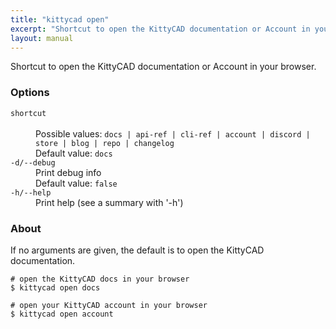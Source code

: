 ```yaml
---
title: "kittycad open"
excerpt: "Shortcut to open the KittyCAD documentation or Account in your browser."
layout: manual
---
```


Shortcut to open the KittyCAD documentation or Account in your browser.

### Options

<dl class="flags">
   <dt><code>shortcut</code></dt>
   <dd><br/>Possible values: <code>docs | api-ref | cli-ref | account | discord | store | blog | repo | changelog</code><br/>Default value: <code>docs</code></dd>

   <dt><code>-d/--debug</code></dt>
   <dd>Print debug info<br/>Default value: <code>false</code></dd>

   <dt><code>-h/--help</code></dt>
   <dd>Print help (see a summary with '-h')</dd>
</dl>


### About

If no arguments are given, the default is to open the KittyCAD documentation.

```
# open the KittyCAD docs in your browser
$ kittycad open docs

# open your KittyCAD account in your browser
$ kittycad open account
```